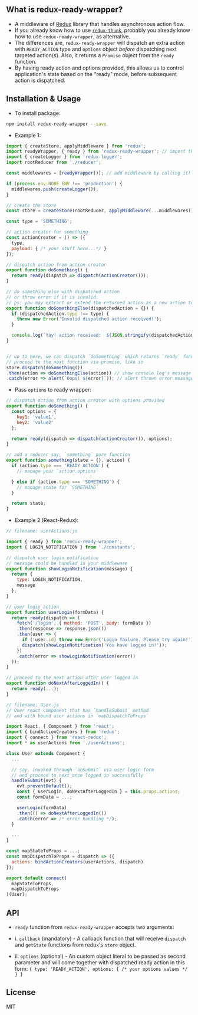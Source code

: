## What is redux-ready-wrapper?
- A middleware of [Redux](http://redux.js.org/docs/introduction/) library that handles asynchronous action flow.
- If you already know how to use [`redux-thunk`](https://github.com/gaearon/redux-thunk), probably you already know how to use `redux-ready-wrapper`, as alternative.
- The differences are, `redux-ready-wrapper` will dispatch an extra action with `READY_ACTION` type and `options` object *before* dispatching next targeted action(s). Also, it returns a `Promise` object from the `ready` function.
- By having ready action and options provided, this allows us to control application's state based on the "ready" mode, before subsequent action is dispatched.

## Installation & Usage
- To install package:

```sh
npm install redux-ready-wrapper --save
```

- Example 1:

```js
import { createStore, applyMiddleware } from 'redux';
import readyWrapper, { ready } from 'redux-ready-wrapper'; // import this ready wrapper
import { createLogger } from 'redux-logger';
import rootReducer from './reducer';

const middlewares = [readyWrapper()]; // add middleware by calling it!

if (process.env.NODE_ENV !== 'production') {
  middlewares.push(createLogger());
}

// create the store
const store = createStore(rootReducer, applyMiddleware(...middlewares));

const type = 'SOMETHING';

// action creator for something
const actionCreator = () => ({
  type,
  payload: { /* your stuff here...*/ }
});

// dispatch action from action creator
export function doSomething() {
  return ready(dispatch => dispatch(actionCreator()));
}

// do something else with dispatched action
// or throw error if it is invalid.
// ps: you may extract or extend the returned action as a new action to be dispatched for the next
export function doSomethingElse(dispatchedAction = {}) {
  if (dispatchedAction.type !== type) {
    throw new Error('Invalid dispatched action received!');
  }

  console.log(`Yay! action received:  ${JSON.stringify(dispatchedAction)}`);
}


// up to here, we can dispatch `doSomething` which returns `ready` function and
// proceed to the next function via promise, like so
store.dispatch(doSomething())
.then(action => doSomethingElse(action)) // show console log's message when invoked
.catch(error => alert(`Oops! ${error}`)); // alert thrown error message if failed
```
- Pass `options` to ready wrapper:

```js
// dispatch action from action creator with options provided
export function doSomething() {
  const options = {
    key1: 'value1',
    key2: 'value2'
  };

  return ready(dispatch => dispatch(actionCreator()), options);
}

// add a reducer say, `something` pure function
export function something(state = {}, action) {
  if (action.type === 'READY_ACTION') {
    // manage your `action.options`

  } else if (action.type === 'SOMETHING') {
    // manage state for `SOMETHING`
  }

  return state;
}
```
- Example 2 (React-Redux):

```js
// filename: userActions.js

import { ready } from 'redux-ready-wrapper';
import { LOGIN_NOTIFICATION } from './constants';

// dispatch user login notification
// message could be handled in your middleware
export function showLoginNotification(message) {
  return {
    type: LOGIN_NOTIFICATION,
    message
  };
}

// user login action
export function userLogin(formData) {
  return ready(dispatch => (
    fetch('/login', { method: 'POST', body: formData })
    .then(response => response.json())
    .then(user => {
      if (!user.id) throw new Error('Login failure. Please try again!');
      dispatch(showLoginNotification('You have logged in!'));
    })
    .catch(error => showLoginNotification(error))
  ));
}

// proceed to the next action after user logged in
export function doNextAfterLoggedIn() {
  return ready(...);
}
```

```js
// filename: User.js
// User react component that has `handleSubmit` method
// and with bound user actions in `mapDispatchToProps`

import React, { Component } from 'react';
import { bindActionCreators } from 'redux';
import { connect } from 'react-redux';
import * as userActions from './userActions';

class User extends Component {
  ...

  // say, invoked through `onSubmit` via user login form
  // and proceed to next once logged in successfully
  handleSubmit(evt) {
    evt.preventDefault();
    const { userLogin, doNextAfterLoggedIn } = this.props.actions;
    const formData = ...;

    userLogin(formData)
    .then(() => doNextAfterLoggedIn())
    .catch(error => /* error handling */);
  }

  ...
}

const mapStateToProps = ...;
const mapDispatchToProps = dispatch => ({
  actions: bindActionCreators(userActions, dispatch)
});

export default connect(
  mapStateToProps,
  mapDispatchToProps
)(User);
```

## API
- `ready` function from `redux-ready-wrapper` accepts two arguments:

- i. `callback` (mandatory) - A callback function that will receive `dispatch` and `getState` functions from redux's `store` object.

- ii. `options` (optional) - An custom object literal to be passed as second parameter and will come together with dispatched ready action in this form: `{ type: 'READY_ACTION', options: { /* your options values */ } }`

## License
MIT
